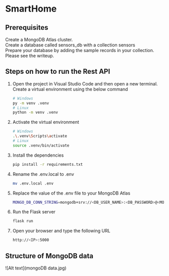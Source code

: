 # SmartHome
## Prerequisites
Create a MongoDB Atlas cluster.<br>
Create a database called sensors_db with a collection sensors<br>
Prepare your database by adding the sample records in your collection. Please see the writeup.<br>

## Steps on how to run the Rest API
1. Open the project in Visual Studio Code and then open a new terminal. Create a virtual environment using the below command

    ```sh
    # Windows
    py -m venv .venv
    # Linux
    python -m venv .venv
    ```

2. Activate the virtual environment

    ```sh
    # Windows
    .\.venv\Scripts\activate
    # Linux
    source .venv/bin/activate
    ```

3. Install the dependencies

    ```sh
    pip install -r requirements.txt
    ```
4. Rename the .env.local to .env

    ```sh
    mv .env.local .env
    ```

5. Replace the value of the .env file to your MongoDB Atlas

    ```sh
    MONGO_DB_CONN_STRING=mongodb+srv://<DB_USER_NAME>:<DB_PASSWORD>@<MONGO_DB_ATLAS_ENDPOINT>/sensors_db
    ```

6. Run the Flask server

    ```sh
    flask run
    ```

7. Open your browser and type the following URL

    ```sh
    http://<IP>:5000
    ```

## Structure of MongoDB data
![Alt text](mongoDB data.jpg)
